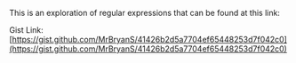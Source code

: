 
This is an exploration of regular expressions that can be found at this link: 


Gist Link: [https://gist.github.com/MrBryanS/41426b2d5a7704ef65448253d7f042c0](https://gist.github.com/MrBryanS/41426b2d5a7704ef65448253d7f042c0) 
